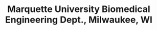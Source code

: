 ---
title: "Marquette University Biomedical Engineering Dept., Milwaukee, WI"
project_id: 
conference_id: ""
presenters:
   - peter_bandettini
summary: "Marquette University Biomedical Engineering Dept., Milwaukee, WI"
file: /assets/presentations/
filename: 
layout: presentation
---